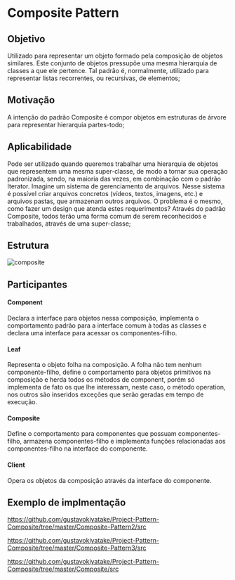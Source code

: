 # Composite Pattern
## Objetivo
Utilizado para representar um objeto formado pela composição de objetos similares. Este conjunto de objetos pressupõe uma mesma hierarquia de classes a que ele pertence. Tal padrão é, normalmente, utilizado para representar listas recorrentes, ou recursivas, de elementos;
## Motivação
A intenção do padrão Composite é compor objetos em estruturas de árvore para representar hierarquia partes-todo;
## Aplicabilidade
Pode ser utilizado quando queremos trabalhar uma hierarquia de objetos que representem uma mesma super-classe, de modo a tornar sua operação padronizada, sendo, na maioria das vezes, em combinação com o padrão Iterator. Imagine um sistema de gerenciamento de arquivos.
Nesse sistema é possível criar arquivos concretos (vídeos, textos, imagens, etc.) e arquivos pastas, que armazenam outros arquivos. O problema é o mesmo, como fazer um design que atenda estes requerimentos? Através do padrão Composite, todos terão uma forma comum de serem reconhecidos e trabalhados, através de uma super-classe;
## Estrutura 
![composite](https://user-images.githubusercontent.com/43156684/93627923-19308700-f9bc-11ea-8b6c-31108cf18c55.gif)
## Participantes
#### Component
Declara a interface para objetos nessa composição, implementa o comportamento padrão para a interface comum à todas as classes e declara uma interface para acessar os componentes-filho. 
#### Leaf 
Representa o objeto folha na composição. A folha não tem nenhum componente-filho, define o comportamento para objetos primitivos na composição e herda todos os métodos de component, porém só implementa de fato os que lhe interessam, neste caso, o método operation, nos outros são inseridos exceções que serão geradas em tempo de execução.
#### Composite 
Define o comportamento para componentes que possuam componentes-filho, armazena componentes-filho e implementa funções relacionadas aos componentes-filho na interface do componente. 
#### Client 
Opera os objetos da composição através da interface do componente.
## Exemplo de implmentação
https://github.com/gustavokiyatake/Project-Pattern-Composite/tree/master/Composite-Pattern2/src

https://github.com/gustavokiyatake/Project-Pattern-Composite/tree/master/Composite-Pattern3/src

https://github.com/gustavokiyatake/Project-Pattern-Composite/tree/master/Composite/src
